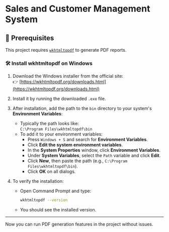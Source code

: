 # Sales and Customer Management System

## 🔧 Prerequisites

This project requires [`wkhtmltopdf`](https://wkhtmltopdf.org/downloads.html) to generate PDF reports.

### 🛠️ Install wkhtmltopdf on Windows

1. Download the Windows installer from the official site:  
   👉 [https://wkhtmltopdf.org/downloads.html](https://wkhtmltopdf.org/downloads.html)

2. Install it by running the downloaded `.exe` file.

3. After installation, add the path to the `bin` directory to your system's **Environment Variables**:
   - Typically the path looks like:  
     `C:\Program Files\wkhtmltopdf\bin`
   - To add it to your environment variables:
     - Press `Windows + S` and search for **Environment Variables**.
     - Click **Edit the system environment variables**.
     - In the **System Properties** window, click **Environment Variables**.
     - Under **System Variables**, select the `Path` variable and click **Edit**.
     - Click **New**, then paste the path (e.g., `C:\Program Files\wkhtmltopdf\bin`).
     - Click **OK** on all dialogs.

4. To verify the installation:
   - Open Command Prompt and type:
     ```sh
     wkhtmltopdf --version
     ```
   - You should see the installed version.

---

Now you can run PDF generation features in the project without issues.


